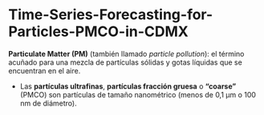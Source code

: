 # Time-Series-Forecasting-for-Particles-PMCO-in-CDMX
**Particulate Matter (PM)** (también llamado *particle pollution*): el término acuñado para una mezcla de partículas sólidas y gotas líquidas que se encuentran en el aire.
  - Las **partículas ultrafinas**, **partículas fracción gruesa** o **“coarse”** (PMCO) son partículas de tamaño nanométrico (menos de 0,1 μm o 100 nm de diámetro).
